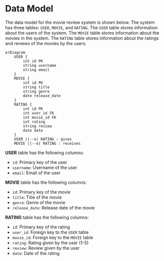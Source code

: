 # Data Model
The data model for the movie review system is shown below. The system has three tables: `USER`, `MOVIE`, and `RATING`. The `USER` table stores information about the users of the system. The `MOVIE` table stores information about the movies in the system. The `RATING` table stores information about the ratings and reviews of the movies by the users.

```mermaid
erDiagram
    USER {
        int id PK
        string username
        string email
    }
    MOVIE {
        int id PK
        string title
        string genre
        date release_date
    }
    RATING {
        int id PK
        int user_id FK
        int movie_id FK
        int rating
        string review
        date date
    }
    USER ||--o| RATING : gives
    MOVIE ||--o| RATING : receives
```

**USER** table has the following columns:
- `id`: Primary key of the user
- `username`: Username of the user
- `email`: Email of the user
  
**MOVIE** table has the following columns:
- `id`: Primary key of the movie
- `title`: Title of the movie
- `genre`: Genre of the movie
- `release_date`: Release date of the movie

**RATING** table has the following columns:
- `id`: Primary key of the rating
- `user_id`: Foreign key to the `USER` table
- `movie_id`: Foreign key to the `MOVIE` table
- `rating`: Rating given by the user (1-5)
- `review`: Review given by the user
- `date`: Date of the rating
  